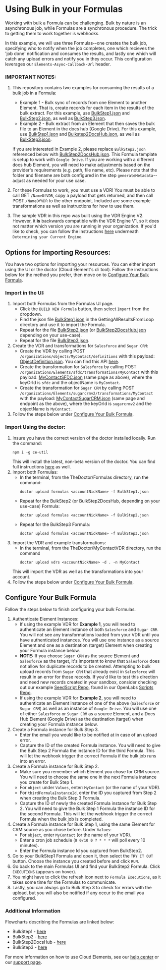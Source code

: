# Using Bulk in your Formulas
Working with bulk a Formula can be challenging. Bulk by nature is an asynchronous job, while Formulas are a synchronous procedure. The trick to getting them to work together is webhooks.

In this example, we will use three Formulas--one creates the bulk job, specifying who to notify when the job completes, one which recieves the 'job done' notification and consumes the results, and lastly one which will catch any upload errors and notify you in they occur. This configuration leverages our `Elements-Async-Callback-Url` header.

### IMPORTANT NOTES:

1. This repository contains two examples for consuming the results of a bulk job in a Formula:
    * Example 1 - Bulk sync of records from one Element to another Element. That is, create records for each item in the results of the bulk extract. For this example, use [BulkStep1.json](BulkStep1.json) and [BulkStep2.json](BulkStep2.json), as well as [BulkStep3.json](BulkStep3.json).
    * Example 2 - Bulk extract from an Element that then saves the bulk file to an Element in the docs hub (Google Drive).  For this example, use [BulkStep1.json](BulkStep1.json) and [Bulkstep2DocsHub.json](BulkStep2DocsHub.json), as well as [BulkStep3.json](BulkStep3.json).

    If you are interested in Example 2, please replace `BulkStep2.json` referenced below with [BulkStep2DocsHub.json](BulkStep2DocsHub.json).  This Formula template is setup to work with `Google Drive`. If you are working with a different docs hub Element, you will need to make adjustments based on the provider's requirements (e.g. path, file name, etc).  Please note that the folder and filename are both configured in the step `generateMetadata`--adjust as needed for your use case.

2. For these Formulas to work, you must use a VDR! You must be able to call GET `/NameOfVDR`, copy a payload that gets returned, and then call POST `/NameOfVDR` to the other endpoint. Included are some example transformations as well as instructions for how to use them.
3. The sample VDR in this repo was built using the VDR Engine V2. However, it **is** backwards compatible with the VDR Engine V1, so it does not matter which version you are running in your organization. If you'd like to check, you can follow the instructions [here](https://docs.cloud-Elements.com/home/introducing-v2-engine-feff13e-introducing-v2-engine) underneath `Determining your Current Engine`.

## Options for Importing Resources:
You have two options for importing your resources. You can either import using the UI or the doctor (Cloud Element's cli tool). Follow the instructions below for the method you prefer, then move on to [Configure Your Bulk Formula](#configure-your-bulk-Formula).

### Import in the UI:
1. Import both Formulas from the Formulas UI page.
    * Click the `BUILD NEW Formula` button, then select `Import` from the dropdown.
    * Find the json file [BulkStep1.json](BulkStep1.json) in the GettingAllResultsFromLoop directory and use it to import the Formula.
    * Repeat for the file [BulkStep2.json](BulkStep2.json) (or [BulkStep2DocsHub.json](BulkStep2DocsHub.json) depending on your use-case).
    * Repeat for the file [BulkStep3.json](BulkStep3.json).
3. Create the VDR and transformations for `Salesforce` and `Sugar CRM`:
    * Create the VDR by calling POST `/organizations/objects/MyContact/definitions` with this payload: [ObjectDefinition.json](ObjectDefinition.json). You can find this API [here](https://my-staging.cloudElements.io/api-docs/platform/organizations).
    * Create the transformation for `Salesforce` by calling POST `/organizations/Elements/sfdc/transformations/MyContact` with this payload: [MyContactSFDC.json](MyContactSFDC.json) (same page as above), where the keyOrId is `sfdc` and the objectName is `MyContact`.
    * Create the transformation for `Sugar CRM` by calling POST `/organizations/Elements/sugarcrmv2/transformations/MyContact` with the payload: [MyContactSugarCRM.json](MyContactSugarCRM.json) (same page and endpoint as the above), where the keyOrId is `sugarcrmv2` and the objectName is `MyContact`.
4. Follow the steps below under [Configure Your Bulk Formula](#configure-your-bulk-formula).

### Import Using the doctor:
1. Insure you have the correct version of the doctor installed locally. Run the command:
    ```
    npm i -g ce-util
    ```
    This will install the latest, non-beta version of the doctor. You can find full instructions [here](https://www.npmjs.com/package/ce-util) as well.
2. Import both Formulas:
    * In the terminal, from the TheDoctor/Formulas directory, run the command:
        ```
        doctor upload formulas <accountNickName> -f BulkStep1.json
        ```
    * Repeat for the BulkStep2 (or BulkStep2DocsHub, depending on your use-case) Formula:
        ```
        doctor upload formulas <accountNickName> -f BulkStep2.json
        ```
    * Repeat for the BulkStep3 Formula:
        ```
        doctor upload formulas <accountNickName> -f BulkStep3.json
        ```
3. Import the VDR and example transformations:
    * In the terminal, from the TheDoctor/MyContactVDR directory, run the command
        ```
        doctor upload vdrs <accountNickName> -d . -n MyContact
        ```
    This will import the VDR as well as the transformations into your account.
4. Follow the steps below under [Configure Your Bulk Formula](#configure-your-bulk-formula).

## Configure Your Bulk Formula
Follow the steps below to finish configuring your bulk Formulas.
1. Authenticate Element Instances:
    * If using the example VDR for **Example 1**, you will need to authenticate an Element instance of both `Salesforce` and `Sugar CRM`. You will not see any transformations loaded from your VDR until you have authenticated instances. You will use one instance as a source Element and one as a destination (target) Element when creating your Formula instance below.
    * **NOTE:** If you choose `Sugar CRM` as the source Element and `Salesforce` as the target, it's important to know that `Salesforce` does not allow for duplicate records to be created. Attempting to bulk upload records from `Sugar CRM` that already exist in `Salesforce` will result in an error for those records. If you'd like to test this direction and need new records created in your sandbox, consider checking out our example [SeedScript Repo](https://github.com/CloudElementsOpenLabs/scripts/tree/master/AddRecordsSeedScript), found in our OpenLabs [Scripts Repo](https://github.com/CloudElementsOpenLabs/scripts).
    * If using the example VDR for **Example 2**, you will need to authenticate an Element instance of one of the above (`Salesforce` or `Sugar CRM`) as well as an instance of `Google Drive`. You will use one of either `Salesforce` or `Sugar CRM` as a source Element, and a Docs Hub Element (Google Drive) as the destination (target) when creating your Formula instance below.
2. Create a Formula instance for Bulk Step 3.
    * Enter the email you would like to be notified at in case of an upload error.
    * Capture the ID of the created Formula instance. You will need to give the Bulk Step 2 Formula the instance ID for the third Formula. This will let the webhook trigger the correct Formula if the bulk job runs into an error. 
3. Create a Formula instance for Bulk Step 2.
    * Make sure you remember which Element you chose for CRM source. You will need to choose the same one in the next Formula instance you create for Bulk Step 1.
    * For `object` under `Values`, enter: `MyContact` (or the name of your VDR).
    * For `thirdFormulaInstanceId`, enter the ID you captured from Step 2 when creating the Bulk Step 3 Formula.
    * Capture the ID of newly the created Formula instance for Bulk Step 2. You will need to give the Bulk Step 1 Formula the instance ID for the second Formula. This will let the webhook trigger the correct Formula when the bulk job is completed. 
4. Create a Formula instance for Bulk Step 1, using the same Element for CRM source as you chose before. Under `Values`:
    * For `object`, enter `MyContact` (or the name of your VDR).
    * Enter a cron job schedule (`0 0/10 0 ? * * *` will poll every 10 minutes).
    * Enter the Formula instance Id you captured from BulkStep2.
5. Go to your BulkStep1 Formula and open it, then select the `TRY IT OUT` button. Choose the instance you created before and click `RUN`.
6. Go back to the main Formulas UI and find your BulkStep2 Formula. Click `EXECUTIONS` (appears on hover).
7. You might have to click the refresh icon next to `Formula Executions`, as it takes some time for the Formulas to communicate.
8. Lastly, you can always go to Bulk Step 3 to check for errors with the upload, but you will also be notified if any occur to the email you configured.

### Additional Information
Flowcharts describing the Formulas are linked below:
* BulkStep1 - [here](Flowchart-BulkStep1.html)
* BulkStep2 - [here](Flowchart-BulkStep2.html)
* BulkStep2DocsHub - [here](Flowchart-BulkStep2DocsHub.html)
* BulkStep3 - [here](Flowchart-BulkStep3.html)

For more information on how to use Cloud Elements, see our [help center](https://docs.cloud-Elements.com) or our [support page](https://support.cloud-Elements.com/hc/en-us).
